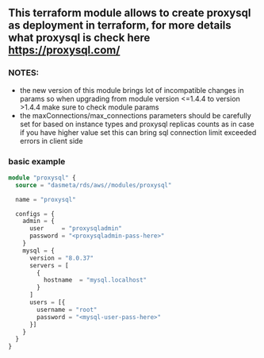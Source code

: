 ## This terraform module allows to create proxysql as deployment in terraform, for more details what proxysql is check here https://proxysql.com/

### NOTES:
- the new version of this module brings lot of incompatible changes in params so when upgrading from module version <=1.4.4 to version >1.4.4 make sure to check module params
- the maxConnections/max_connections parameters should be carefully set for based on instance types and proxysql replicas counts as in case if you have higher value set this can bring sql connection limit exceeded errors in client side

### basic example

```terraform
module "proxysql" {
  source = "dasmeta/rds/aws//modules/proxysql"

  name = "proxysql"

  configs = {
    admin = {
      user     = "proxysqladmin"
      password = "<proxysqladmin-pass-here>"
    }
    mysql = {
      version = "8.0.37"
      servers = [
        {
          hostname  = "mysql.localhost"
        }
      ]
      users = [{
        username = "root"
        password = "<mysql-user-pass-here>"
      }]
    }
  }
}
```
